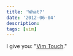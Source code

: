 ```yaml
---
title: 'What?'
date: '2012-06-04'
description:
tags: [vim]
---
```

I give you: "[Vim Touch](https://play.google.com/store/apps/details?id=net.momodalo.app.vimtouch)."
